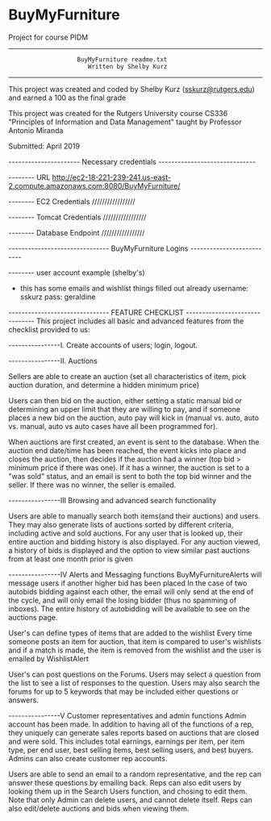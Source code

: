 # BuyMyFurniture
Project for course PIDM

---------------------------------------------------------------------------

                       BuyMyFurniture readme.txt
	                      Written by Shelby Kurz

---------------------------------------------------------------------------

This project was created and coded by Shelby Kurz (sskurz@rutgers.edu) 
and earned a 100 as the final grade

This project was created for the Rutgers University
course CS336 "Principles of Information and Data 
Management" taught by Professor Antonio Miranda

Submitted: April 2019



---------------------- Necessary credentials ------------------------------

-------- URL
http://ec2-18-221-239-241.us-east-2.compute.amazonaws.com:8080/BuyMyFurniture/


-------- EC2 Credentials
/////////////////

-------- Tomcat Credentials
/////////////////


-------- Database Endpoint
/////////////////



------------------------------- BuyMyFurniture Logins --------------------------

-------- user account example (shelby's)
* this has some emails and wishlist things filled out already
username: sskurz
pass: geraldine


------------------------------- FEATURE CHECKLIST -------------------------------
This project includes all basic and advanced features from the checklist provided to us:


----------------I. Create accounts of users; login, logout.


----------------II. Auctions

   
Sellers are able to create an auction (set all characteristics of item, pick auction
duration, and determine a hidden minimum price)

Users can then bid on the auction, either setting a static manual bid or determining
an upper limit that they are willing to pay, and if someone places a new bid on the
auction, auto pay will kick in (manual vs. auto, auto vs. manual, auto vs auto cases
have all been programmed for). 

When auctions are first created, an event is sent to the database. When the 
auction end date/time has been reached, the event kicks into place and closes
the auction, then decides if the auction had a winner (top bid > minimum price
if there was one). If it has a winner, the auction is set to a "was sold" status, and an
email is sent to both the top bid winner and the seller.
If there was no winner, the seller is emailed.

----------------III Browsing and advanced search functionality
    
Users are able to manually search both items(and their auctions) and users.
They may also generate lists of auctions sorted by different criteria, including
active and sold auctions.
For any user that is looked up, their entire auction and bidding history is also displayed.
For any auction viewed, a history of bids is displayed and the option to view similar
past auctions from at least one month prior is given 


----------------IV Alerts and Messaging functions
BuyMyFurnitureAlerts will message users if another higher bid has been placed
In the case of two autobids bidding against each other, the email will only send
at the end of the cycle, and will only email the losing bidder (thus no spamming
of inboxes). The entire history of autobidding will be available to see on the 
auctions page.

User's can define types of items that are added to the wishlist
Every time someone posts an item for auction, that item is compared
to user's wishlists and if a match is made, the item is removed from the 
wishlist and the user is emailed by WishlistAlert

User's can post questions on the Forums. Users may select a question from
the list to see a list of responses to the question.
Users may also search the forums for up to 5 keywords that may be 
included either questions or answers.


----------------V Customer representatives and admin functions
Admin account has been made. In addition to having all of the functions
of a rep, they uniquely can generate sales reports based on auctions
that are closed and were sold. This includes total earnings, earnings
per item, per item type, per end user, best selling items, best selling users,
and best buyers. Admins can also create customer rep accounts.

Users are able to send an email to a random representative, and the 
rep can answer these questions by emailing back. Reps can also
edit users by looking them up in the Search Users function, and chosing to edit them. 
Note that only Admin can delete users, and cannot delete itself.
Reps can also edit/delete auctions and bids when viewing them.

